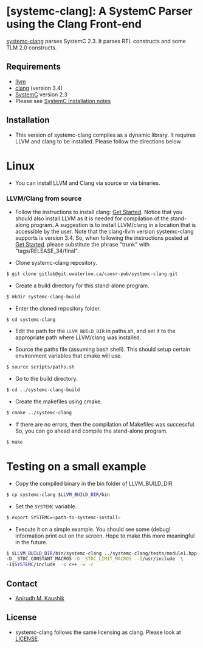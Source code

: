 # [systemc-clang]: A SystemC Parser using the Clang Front-end

[systemc-clang](https://git.uwaterloo.ca/caesr-pub//systemc-clang) parses SystemC 2.3. 
It parses RTL constructs and some TLM 2.0 constructs. 


Requirements
------------
* [llvm](http://llvm.org) 
* [clang](http://clang.llvm.org) (version 3.4)
* [SystemC](http://systemc.org) version 2.3
* Please see [SystemC Installation notes](https://github.com/anikau31/systemc-clang/blob/master/doc/systemc-install.mkd)

## Installation 

* This version of systemc-clang compiles as a dynamic library.  It requires LLVM and clang to be installed.   Please follow the directions below

Linux
===========
* You can install LLVM and Clang via source or via binaries. 

### LLVM/Clang from source 

* Follow the instructions to install clang: [Get Started](http://clang.llvm.org/get_started.html). Notice that you should also install LLVM as it is needed for compilation of the stand-along program. A suggestion is to install LLVM/clang in a location that is accessible by the user.
Note that the clang-llvm version systemc-clang supports is version 3.4. So, when following the instructions posted at [Get Started](http://clang.llvm.org/get_started.html). please substitute the phrase "trunk" with "tags/RELEASE_34/final".
 
* Clone systemc-clang repository.

```bash  
$ git clone gitlab@git.uwaterloo.ca/caesr-pub/systemc-clang.git
```

* Create a build directory for this stand-alone program.

```bash
$ mkdir systemc-clang-build
```

* Enter the cloned repository folder.

```bash
$ cd systemc-clang
```

* Edit the path for the `LLVM_BUILD_DIR` in paths.sh, and set it to the appropriate path where LLVM/clang was installed.

* Source the paths file (assuming bash shell).  This should setup certain environment variables that cmake will use.

```bash
$ source scripts/paths.sh
```

* Go to the build directory.

```bash
$ cd ../systemc-clang-build
```

* Create the makefiles using cmake.

```bash
$ cmake ../systemc-clang
```

* If there are no errors, then the compilation of Makefiles was successful.  So, you can go ahead and compile the stand-alone program.

```bash
$ make
```

Testing on a small example
==========================

* Copy the compiled binary in the bin folder of LLVM_BUILD_DIR
```bash
$ cp systemc-clang $LLVM_BUILD_DIR/bin
```
* Set the `SYSTEMC` variable.

```bash
$ export SYSTEMC=<path-to-systemc-install>
```

* Execute it on a simple example.  You should see some (debug) information print out on the screen.  Hope to make this more meaningful in the future.

```bash 
$ $LLVM_BUILD_DIR/bin/systemc-clang ../systemc-clang/tests/module1.hpp -- \
-D__STDC_CONSTANT_MACROS -D__STDC_LIMIT_MACROS  -I/usr/include  \
-I$SYSTEMC/include  -x c++ -w -c
```

Contact
-------
* [Anirudh M. Kaushik](https://ece.uwaterloo.ca/~anikau31/uwhtml/team/anirudh-kaushik/)

License
--------
* systemc-clang follows the same licensing as clang.  Please look at [LICENSE]( https://git.uwaterloo.ca/caesr-pub/systemc-clang/master/master/LICENSE.md).
